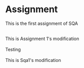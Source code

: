# Assignment
This is the first assignment of SQA

<br>This is Assignment 1's modification</br>
<br>Testing</br>
<br>This is Sqa1's modification </br>
